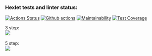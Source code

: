 ### Hexlet tests and linter status:
[![Actions Status](https://github.com/wail-hexlet/frontend-project-46/workflows/hexlet-check/badge.svg)](https://github.com/wail-hexlet/frontend-project-46/actions)
[![Github actions](https://github.com/wail-hexlet/frontend-project-46/actions/workflows/execute-lint-and-tests.yml/badge.svg)](https://github.com/bwail-hexlet/frontend-project-46/actions/workflows/execute-lint-and-tests.yml)
[![Maintainability](https://api.codeclimate.com/v1/badges/0f0ff953bd561069acb4/maintainability)](https://codeclimate.com/github/wail-hexlet/frontend-project-46/maintainability)
[![Test Coverage](https://api.codeclimate.com/v1/badges/0f0ff953bd561069acb4/test_coverage)](https://codeclimate.com/github/wail-hexlet/frontend-project-46/test_coverage)


3 step:<br />
<a href="https://asciinema.org/a/pNtjQoi0Ze8OYET07v4WePNFy" target="_blank"><img src="https://asciinema.org/a/pNtjQoi0Ze8OYET07v4WePNFy.svg" /></a>
<br /><br />
5 step:<br />
<a href="https://asciinema.org/a/EStPO2s0qpMOwhQOSJNXImzif" target="_blank"><img src="https://asciinema.org/a/EStPO2s0qpMOwhQOSJNXImzif.svg" /></a>